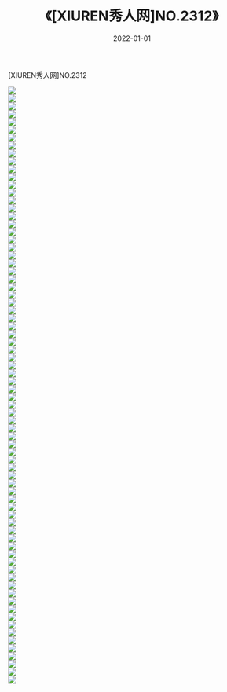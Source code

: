﻿---
layout: post
title:  《[XIUREN秀人网]NO.2312》
date:   2022-01-01
img: http://pic.660000.xyz/1:/秀人网/秀人网第03部分/[XIUREN秀人网]NO.2312/000.jpg
categories: [美女, 清纯, 唯美]
---

[XIUREN秀人网]NO.2312

 ![](http://pic.660000.xyz/1:/秀人网/秀人网第03部分/[XIUREN秀人网]NO.2312/001.jpg) <br>![](http://pic.660000.xyz/1:/秀人网/秀人网第03部分/[XIUREN秀人网]NO.2312/002.jpg) <br>![](http://pic.660000.xyz/1:/秀人网/秀人网第03部分/[XIUREN秀人网]NO.2312/003.jpg) <br>![](http://pic.660000.xyz/1:/秀人网/秀人网第03部分/[XIUREN秀人网]NO.2312/004.jpg) <br>![](http://pic.660000.xyz/1:/秀人网/秀人网第03部分/[XIUREN秀人网]NO.2312/005.jpg) <br>![](http://pic.660000.xyz/1:/秀人网/秀人网第03部分/[XIUREN秀人网]NO.2312/006.jpg) <br>![](http://pic.660000.xyz/1:/秀人网/秀人网第03部分/[XIUREN秀人网]NO.2312/007.jpg) <br>![](http://pic.660000.xyz/1:/秀人网/秀人网第03部分/[XIUREN秀人网]NO.2312/008.jpg) <br>![](http://pic.660000.xyz/1:/秀人网/秀人网第03部分/[XIUREN秀人网]NO.2312/009.jpg) <br>![](http://pic.660000.xyz/1:/秀人网/秀人网第03部分/[XIUREN秀人网]NO.2312/010.jpg) <br>![](http://pic.660000.xyz/1:/秀人网/秀人网第03部分/[XIUREN秀人网]NO.2312/011.jpg) <br>![](http://pic.660000.xyz/1:/秀人网/秀人网第03部分/[XIUREN秀人网]NO.2312/012.jpg) <br>![](http://pic.660000.xyz/1:/秀人网/秀人网第03部分/[XIUREN秀人网]NO.2312/013.jpg) <br>![](http://pic.660000.xyz/1:/秀人网/秀人网第03部分/[XIUREN秀人网]NO.2312/014.jpg) <br>![](http://pic.660000.xyz/1:/秀人网/秀人网第03部分/[XIUREN秀人网]NO.2312/015.jpg) <br>![](http://pic.660000.xyz/1:/秀人网/秀人网第03部分/[XIUREN秀人网]NO.2312/016.jpg) <br>![](http://pic.660000.xyz/1:/秀人网/秀人网第03部分/[XIUREN秀人网]NO.2312/017.jpg) <br>![](http://pic.660000.xyz/1:/秀人网/秀人网第03部分/[XIUREN秀人网]NO.2312/018.jpg) <br>![](http://pic.660000.xyz/1:/秀人网/秀人网第03部分/[XIUREN秀人网]NO.2312/019.jpg) <br>![](http://pic.660000.xyz/1:/秀人网/秀人网第03部分/[XIUREN秀人网]NO.2312/020.jpg) <br>![](http://pic.660000.xyz/1:/秀人网/秀人网第03部分/[XIUREN秀人网]NO.2312/021.jpg) <br>![](http://pic.660000.xyz/1:/秀人网/秀人网第03部分/[XIUREN秀人网]NO.2312/022.jpg) <br>![](http://pic.660000.xyz/1:/秀人网/秀人网第03部分/[XIUREN秀人网]NO.2312/023.jpg) <br>![](http://pic.660000.xyz/1:/秀人网/秀人网第03部分/[XIUREN秀人网]NO.2312/024.jpg) <br>![](http://pic.660000.xyz/1:/秀人网/秀人网第03部分/[XIUREN秀人网]NO.2312/025.jpg) <br>![](http://pic.660000.xyz/1:/秀人网/秀人网第03部分/[XIUREN秀人网]NO.2312/026.jpg) <br>![](http://pic.660000.xyz/1:/秀人网/秀人网第03部分/[XIUREN秀人网]NO.2312/027.jpg) <br>![](http://pic.660000.xyz/1:/秀人网/秀人网第03部分/[XIUREN秀人网]NO.2312/028.jpg) <br>![](http://pic.660000.xyz/1:/秀人网/秀人网第03部分/[XIUREN秀人网]NO.2312/029.jpg) <br>![](http://pic.660000.xyz/1:/秀人网/秀人网第03部分/[XIUREN秀人网]NO.2312/030.jpg) <br>![](http://pic.660000.xyz/1:/秀人网/秀人网第03部分/[XIUREN秀人网]NO.2312/031.jpg) <br>![](http://pic.660000.xyz/1:/秀人网/秀人网第03部分/[XIUREN秀人网]NO.2312/032.jpg) <br>![](http://pic.660000.xyz/1:/秀人网/秀人网第03部分/[XIUREN秀人网]NO.2312/033.jpg) <br>![](http://pic.660000.xyz/1:/秀人网/秀人网第03部分/[XIUREN秀人网]NO.2312/034.jpg) <br>![](http://pic.660000.xyz/1:/秀人网/秀人网第03部分/[XIUREN秀人网]NO.2312/035.jpg) <br>![](http://pic.660000.xyz/1:/秀人网/秀人网第03部分/[XIUREN秀人网]NO.2312/036.jpg) <br>![](http://pic.660000.xyz/1:/秀人网/秀人网第03部分/[XIUREN秀人网]NO.2312/037.jpg) <br>![](http://pic.660000.xyz/1:/秀人网/秀人网第03部分/[XIUREN秀人网]NO.2312/038.jpg) <br>![](http://pic.660000.xyz/1:/秀人网/秀人网第03部分/[XIUREN秀人网]NO.2312/039.jpg) <br>![](http://pic.660000.xyz/1:/秀人网/秀人网第03部分/[XIUREN秀人网]NO.2312/040.jpg) <br>![](http://pic.660000.xyz/1:/秀人网/秀人网第03部分/[XIUREN秀人网]NO.2312/041.jpg) <br>![](http://pic.660000.xyz/1:/秀人网/秀人网第03部分/[XIUREN秀人网]NO.2312/042.jpg) <br>![](http://pic.660000.xyz/1:/秀人网/秀人网第03部分/[XIUREN秀人网]NO.2312/043.jpg) <br>![](http://pic.660000.xyz/1:/秀人网/秀人网第03部分/[XIUREN秀人网]NO.2312/044.jpg) <br>![](http://pic.660000.xyz/1:/秀人网/秀人网第03部分/[XIUREN秀人网]NO.2312/045.jpg) <br>![](http://pic.660000.xyz/1:/秀人网/秀人网第03部分/[XIUREN秀人网]NO.2312/046.jpg) <br>![](http://pic.660000.xyz/1:/秀人网/秀人网第03部分/[XIUREN秀人网]NO.2312/047.jpg) <br>![](http://pic.660000.xyz/1:/秀人网/秀人网第03部分/[XIUREN秀人网]NO.2312/048.jpg) <br>![](http://pic.660000.xyz/1:/秀人网/秀人网第03部分/[XIUREN秀人网]NO.2312/049.jpg) <br>![](http://pic.660000.xyz/1:/秀人网/秀人网第03部分/[XIUREN秀人网]NO.2312/050.jpg) <br>![](http://pic.660000.xyz/1:/秀人网/秀人网第03部分/[XIUREN秀人网]NO.2312/051.jpg) <br>![](http://pic.660000.xyz/1:/秀人网/秀人网第03部分/[XIUREN秀人网]NO.2312/052.jpg) <br>![](http://pic.660000.xyz/1:/秀人网/秀人网第03部分/[XIUREN秀人网]NO.2312/053.jpg) <br>![](http://pic.660000.xyz/1:/秀人网/秀人网第03部分/[XIUREN秀人网]NO.2312/054.jpg) <br>![](http://pic.660000.xyz/1:/秀人网/秀人网第03部分/[XIUREN秀人网]NO.2312/055.jpg) <br>![](http://pic.660000.xyz/1:/秀人网/秀人网第03部分/[XIUREN秀人网]NO.2312/056.jpg) <br>![](http://pic.660000.xyz/1:/秀人网/秀人网第03部分/[XIUREN秀人网]NO.2312/057.jpg) <br>![](http://pic.660000.xyz/1:/秀人网/秀人网第03部分/[XIUREN秀人网]NO.2312/058.jpg) <br>![](http://pic.660000.xyz/1:/秀人网/秀人网第03部分/[XIUREN秀人网]NO.2312/059.jpg) <br>![](http://pic.660000.xyz/1:/秀人网/秀人网第03部分/[XIUREN秀人网]NO.2312/060.jpg) <br>![](http://pic.660000.xyz/1:/秀人网/秀人网第03部分/[XIUREN秀人网]NO.2312/061.jpg) <br>![](http://pic.660000.xyz/1:/秀人网/秀人网第03部分/[XIUREN秀人网]NO.2312/062.jpg) <br>![](http://pic.660000.xyz/1:/秀人网/秀人网第03部分/[XIUREN秀人网]NO.2312/063.jpg) <br>![](http://pic.660000.xyz/1:/秀人网/秀人网第03部分/[XIUREN秀人网]NO.2312/064.jpg) <br>![](http://pic.660000.xyz/1:/秀人网/秀人网第03部分/[XIUREN秀人网]NO.2312/065.jpg) <br>![](http://pic.660000.xyz/1:/秀人网/秀人网第03部分/[XIUREN秀人网]NO.2312/066.jpg) <br>![](http://pic.660000.xyz/1:/秀人网/秀人网第03部分/[XIUREN秀人网]NO.2312/067.jpg) <br>![](http://pic.660000.xyz/1:/秀人网/秀人网第03部分/[XIUREN秀人网]NO.2312/068.jpg) <br>![](http://pic.660000.xyz/1:/秀人网/秀人网第03部分/[XIUREN秀人网]NO.2312/069.jpg) <br>![](http://pic.660000.xyz/1:/秀人网/秀人网第03部分/[XIUREN秀人网]NO.2312/070.jpg) <br>![](http://pic.660000.xyz/1:/秀人网/秀人网第03部分/[XIUREN秀人网]NO.2312/071.jpg) <br>![](http://pic.660000.xyz/1:/秀人网/秀人网第03部分/[XIUREN秀人网]NO.2312/072.jpg) <br>![](http://pic.660000.xyz/1:/秀人网/秀人网第03部分/[XIUREN秀人网]NO.2312/073.jpg) <br>![](http://pic.660000.xyz/1:/秀人网/秀人网第03部分/[XIUREN秀人网]NO.2312/074.jpg) <br>![](http://pic.660000.xyz/1:/秀人网/秀人网第03部分/[XIUREN秀人网]NO.2312/075.jpg) <br>![](http://pic.660000.xyz/1:/秀人网/秀人网第03部分/[XIUREN秀人网]NO.2312/076.jpg) <br>